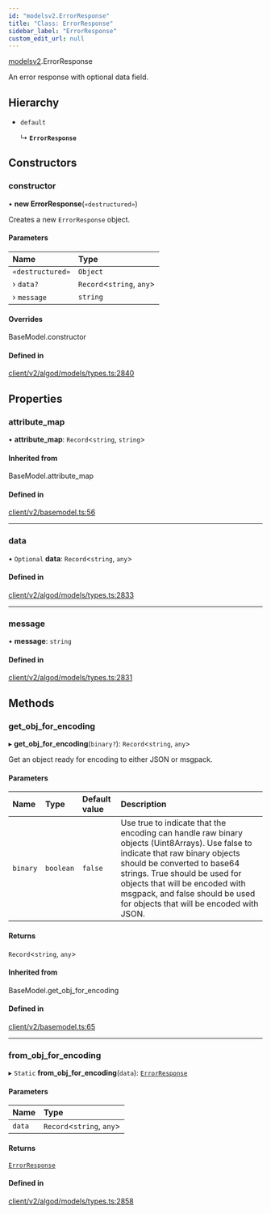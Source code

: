```yaml
---
id: "modelsv2.ErrorResponse"
title: "Class: ErrorResponse"
sidebar_label: "ErrorResponse"
custom_edit_url: null
---
```


[modelsv2](../namespaces/modelsv2.md).ErrorResponse

An error response with optional data field.

## Hierarchy

- `default`

  ↳ **`ErrorResponse`**

## Constructors

### constructor

• **new ErrorResponse**(`«destructured»`)

Creates a new `ErrorResponse` object.

#### Parameters

| Name | Type |
| :------ | :------ |
| `«destructured»` | `Object` |
| › `data?` | `Record`<`string`, `any`\> |
| › `message` | `string` |

#### Overrides

BaseModel.constructor

#### Defined in

[client/v2/algod/models/types.ts:2840](https://github.com/joe-p/js-algorand-sdk/blob/6a3021f/src/client/v2/algod/models/types.ts#L2840)

## Properties

### attribute\_map

• **attribute\_map**: `Record`<`string`, `string`\>

#### Inherited from

BaseModel.attribute\_map

#### Defined in

[client/v2/basemodel.ts:56](https://github.com/joe-p/js-algorand-sdk/blob/6a3021f/src/client/v2/basemodel.ts#L56)

___

### data

• `Optional` **data**: `Record`<`string`, `any`\>

#### Defined in

[client/v2/algod/models/types.ts:2833](https://github.com/joe-p/js-algorand-sdk/blob/6a3021f/src/client/v2/algod/models/types.ts#L2833)

___

### message

• **message**: `string`

#### Defined in

[client/v2/algod/models/types.ts:2831](https://github.com/joe-p/js-algorand-sdk/blob/6a3021f/src/client/v2/algod/models/types.ts#L2831)

## Methods

### get\_obj\_for\_encoding

▸ **get_obj_for_encoding**(`binary?`): `Record`<`string`, `any`\>

Get an object ready for encoding to either JSON or msgpack.

#### Parameters

| Name | Type | Default value | Description |
| :------ | :------ | :------ | :------ |
| `binary` | `boolean` | `false` | Use true to indicate that the encoding can handle raw binary objects (Uint8Arrays). Use false to indicate that raw binary objects should be converted to base64 strings. True should be used for objects that will be encoded with msgpack, and false should be used for objects that will be encoded with JSON. |

#### Returns

`Record`<`string`, `any`\>

#### Inherited from

BaseModel.get\_obj\_for\_encoding

#### Defined in

[client/v2/basemodel.ts:65](https://github.com/joe-p/js-algorand-sdk/blob/6a3021f/src/client/v2/basemodel.ts#L65)

___

### from\_obj\_for\_encoding

▸ `Static` **from_obj_for_encoding**(`data`): [`ErrorResponse`](modelsv2.ErrorResponse.md)

#### Parameters

| Name | Type |
| :------ | :------ |
| `data` | `Record`<`string`, `any`\> |

#### Returns

[`ErrorResponse`](modelsv2.ErrorResponse.md)

#### Defined in

[client/v2/algod/models/types.ts:2858](https://github.com/joe-p/js-algorand-sdk/blob/6a3021f/src/client/v2/algod/models/types.ts#L2858)

